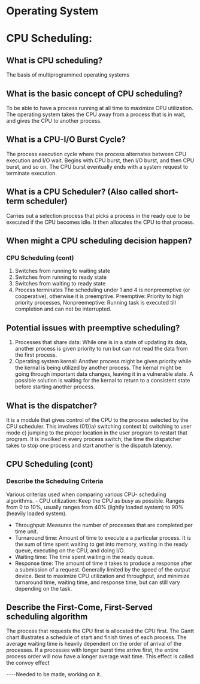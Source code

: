 # **Operating System**
# CPU Scheduling:
## What is CPU scheduling? 
The basis of multiprogrammed operating systems 
## What is the basic concept of CPU scheduling? 
To be able to have a process running at all time to maximize CPU utilization. The operating system takes the CPU away from a process that is in wait, and gives the CPU to another process. 

## What is a CPU-I/O Burst Cycle? 
The process execution cycle where the process alternates between CPU execution and I/O wait. Begins with CPU burst, then I/O burst, and then CPU burst, and so on. The CPU burst eventually ends with a system request to terminate execution.

## What is a CPU Scheduler? (Also called short-term scheduler) 
Carries out a selection process that picks a process in the ready que to be executed if the CPU becomes idle. It then allocates the CPU to that process. 
## When might a CPU scheduling decision happen? 
### CPU Scheduling (cont) 
1) Switches from running to waiting state 
2) Switches from running to ready state 
3) Switches from waiting to ready state 
4) Process terminates 
The scheduling under 1 and 4 is nonpreemptive (or cooperative), otherwise it is preemptive. Preemptive: Priority to high priority processes, Nonpreemeptive: Running task is executed till completion and can not be interrupted. 
## Potential issues with preemptive scheduling? 
1) Processes that share data: While one is in a state of updating its data, another process is given priority to run but can not read the data from the first process. 
2) Operating system kernal: Another process might be given priority while the kernal is being utilized by another process. The kernal might be going through important data changes, leaving it in a vulnerable state. A possible solution is waiting for the kernal to return to a consistent state before starting another process. 
## What is the dispatcher? 
It is a module that gives control of the CPU to the process selected by the CPU scheduler. This involves (01})a) switching context b) switching to user mode c) jumping to the proper location in the user program to restart that program. 
It is involked in every process switch; the time the dispatcher takes to stop one process and start another is the dispatch latency. 
## CPU Scheduling (cont) 
### Describe the Scheduling Criteria 
Various criterias used when comparing various CPU- scheduling algorithms. -  CPU utilization: Keep the CPU as busy as possible. Ranges from 0 to 10%, usually ranges from 40% (lightly loaded system) to 90% (heavily loaded system). 
-  Throughput: Measures the number of processes that are completed per time unit. 
-  Turnaround time: Amount of time to execute a a particular process. It is the sum of time spent waiting to get into memory, waiting in the ready queue, executing on the CPU, and doing I/O. 
-  Waiting time: The time spent waiting in the ready queue. 
- Response time: The amount of time it takes to produce a response after a submission of a request. Generally limited by the speed of the output device. 
Best to maximize CPU utilization and throughput, and minimize turnaround time, waiting time, and response time, but can still vary depending on the task. 
## Describe the First-Come, First-Served scheduling algorithm 
The process that requests the CPU first is allocated the CPU first. The Gantt chart illustrates a schedule of start and finish times of each process. The average waiting time is heavily dependent on the order of arrival of the processes. If a processes with longer burst time arrive first, the entire process order will now have a longer average wait time. This effect is called the convoy effect 

----Needed to be made, working on it..


